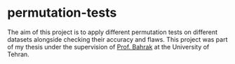 # permutation-tests

The aim of this project is to apply different permutation tests on different datasets alongside checking their accuracy and flaws. This project was part of my thesis under the supervision of [Prof. Bahrak](https://ece.ut.ac.ir/en/~bahrak) at the University of Tehran. 
